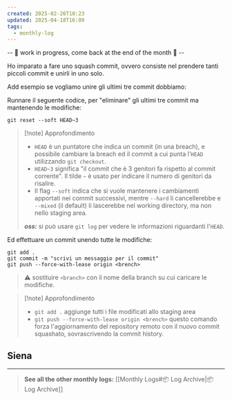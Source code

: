 ```yaml
---
created: 2025-02-26T10:23
updated: 2025-04-18T16:09
tags:
  - monthly-log
---
```

-- 🚧 work in progress, come back at the end of the month 🚧 --

Ho imparato a fare uno squash commit, ovvero consiste nel prendere tanti piccoli commit e unirli in uno solo.

Add esempio se vogliamo unire gli ultimi tre commit dobbiamo:

Runnare il seguente codice, per "eliminare" gli ultimi tre commit ma mantenendo le modifiche:

```shell
git reset --soft HEAD~3
```

>[!note] Approfondimento
>- `HEAD` è un puntatore che indica un commit (in una breach), e possibile cambiare la breach ed il commit a cui punta l'`HEAD` utilizzando `git checkout`.
>- `HEAD~3` significa "il commit che è 3 genitori fa rispetto al commit corrente". Il tilde `~` è usato per indicare il numero di genitori da risalire.
>- Il flag `--soft` indica che si vuole mantenere i cambiamenti apportati nei commit successivi, mentre `--hard` li cancellerebbe e `--mixed` (il default) li lascerebbe nel working directory, ma non nello staging area.
>  
> ***oss:*** si può usare `git log` per vedere le informazioni riguardanti l'`HEAD`.

Ed effettuare un commit unendo tutte le modifiche:

```shell
git add . 
git commit -m "scrivi un messaggio per il commit"
git push --force-with-lease origin <brench>
```

>⚠️ sostituire `<branch>` con il nome della branch su cui caricare le modifiche.

>[!note] Approfondimento
>- `git add .` aggiunge tutti i file modificati allo staging area
>- `git push --force-with-lease origin <brench>`  questo comando forza l'aggiornamento del repository remoto con il nuovo commit squashato, sovrascrivendo la commit history.

## Siena



---

>**See all the other monthly logs:** [[Monthly Logs#📦 Log Archive|📦 Log Archive]]
